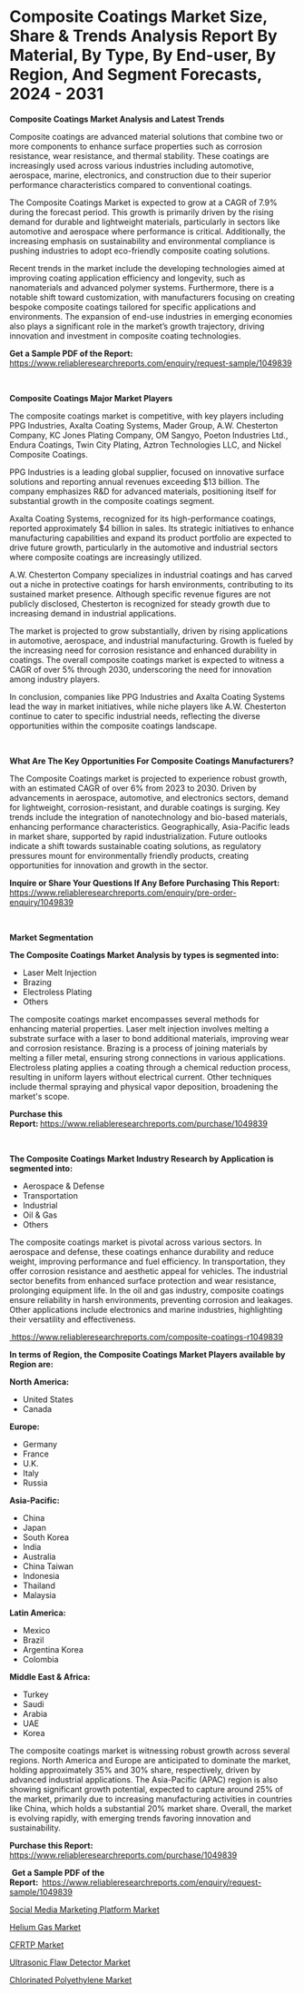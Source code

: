 <p><h1>Composite Coatings Market Size, Share & Trends Analysis Report By Material, By Type, By End-user, By Region, And Segment Forecasts, 2024 - 2031</h1></p><p><strong>Composite Coatings Market Analysis and Latest Trends</strong></p>
<p><p>Composite coatings are advanced material solutions that combine two or more components to enhance surface properties such as corrosion resistance, wear resistance, and thermal stability. These coatings are increasingly used across various industries including automotive, aerospace, marine, electronics, and construction due to their superior performance characteristics compared to conventional coatings.</p><p>The Composite Coatings Market is expected to grow at a CAGR of 7.9% during the forecast period. This growth is primarily driven by the rising demand for durable and lightweight materials, particularly in sectors like automotive and aerospace where performance is critical. Additionally, the increasing emphasis on sustainability and environmental compliance is pushing industries to adopt eco-friendly composite coating solutions.</p><p>Recent trends in the market include the developing technologies aimed at improving coating application efficiency and longevity, such as nanomaterials and advanced polymer systems. Furthermore, there is a notable shift toward customization, with manufacturers focusing on creating bespoke composite coatings tailored for specific applications and environments. The expansion of end-use industries in emerging economies also plays a significant role in the market’s growth trajectory, driving innovation and investment in composite coating technologies.</p></p>
<p><strong>Get a Sample PDF of the Report:&nbsp;</strong> <a href="https://www.reliableresearchreports.com/enquiry/request-sample/1049839?utm_campaign=5&utm_medium=2&utm_source=Github&utm_content=ia&utm_term=14112024&utm_id=composite-coatings">https://www.reliableresearchreports.com/enquiry/request-sample/1049839</a></p>
<p>&nbsp;</p>
<p><strong>Composite Coatings Major Market Players</strong></p>
<p><p>The composite coatings market is competitive, with key players including PPG Industries, Axalta Coating Systems, Mader Group, A.W. Chesterton Company, KC Jones Plating Company, OM Sangyo, Poeton Industries Ltd., Endura Coatings, Twin City Plating, Aztron Technologies LLC, and Nickel Composite Coatings. </p><p>PPG Industries is a leading global supplier, focused on innovative surface solutions and reporting annual revenues exceeding $13 billion. The company emphasizes R&D for advanced materials, positioning itself for substantial growth in the composite coatings segment. </p><p>Axalta Coating Systems, recognized for its high-performance coatings, reported approximately $4 billion in sales. Its strategic initiatives to enhance manufacturing capabilities and expand its product portfolio are expected to drive future growth, particularly in the automotive and industrial sectors where composite coatings are increasingly utilized.</p><p>A.W. Chesterton Company specializes in industrial coatings and has carved out a niche in protective coatings for harsh environments, contributing to its sustained market presence. Although specific revenue figures are not publicly disclosed, Chesterton is recognized for steady growth due to increasing demand in industrial applications.</p><p>The market is projected to grow substantially, driven by rising applications in automotive, aerospace, and industrial manufacturing. Growth is fueled by the increasing need for corrosion resistance and enhanced durability in coatings. The overall composite coatings market is expected to witness a CAGR of over 5% through 2030, underscoring the need for innovation among industry players. </p><p>In conclusion, companies like PPG Industries and Axalta Coating Systems lead the way in market initiatives, while niche players like A.W. Chesterton continue to cater to specific industrial needs, reflecting the diverse opportunities within the composite coatings landscape.</p></p>
<p>&nbsp;</p>
<p><strong>What Are The Key Opportunities For Composite Coatings Manufacturers?</strong></p>
<p><p>The Composite Coatings market is projected to experience robust growth, with an estimated CAGR of over 6% from 2023 to 2030. Driven by advancements in aerospace, automotive, and electronics sectors, demand for lightweight, corrosion-resistant, and durable coatings is surging. Key trends include the integration of nanotechnology and bio-based materials, enhancing performance characteristics. Geographically, Asia-Pacific leads in market share, supported by rapid industrialization. Future outlooks indicate a shift towards sustainable coating solutions, as regulatory pressures mount for environmentally friendly products, creating opportunities for innovation and growth in the sector.</p></p>
<p><strong>Inquire or Share Your Questions If Any Before Purchasing This Report:</strong> <a href="https://www.reliableresearchreports.com/enquiry/pre-order-enquiry/1049839?utm_campaign=5&utm_medium=2&utm_source=Github&utm_content=ia&utm_term=14112024&utm_id=composite-coatings">https://www.reliableresearchreports.com/enquiry/pre-order-enquiry/1049839</a></p>
<p>&nbsp;</p>
<p><strong>Market Segmentation</strong></p>
<p><strong>The Composite Coatings Market Analysis by types is segmented into:</strong></p>
<p><ul><li>Laser Melt Injection</li><li>Brazing</li><li>Electroless Plating</li><li>Others</li></ul></p>
<p><p>The composite coatings market encompasses several methods for enhancing material properties. Laser melt injection involves melting a substrate surface with a laser to bond additional materials, improving wear and corrosion resistance. Brazing is a process of joining materials by melting a filler metal, ensuring strong connections in various applications. Electroless plating applies a coating through a chemical reduction process, resulting in uniform layers without electrical current. Other techniques include thermal spraying and physical vapor deposition, broadening the market's scope.</p></p>
<p><strong>Purchase this Report:&nbsp;</strong><a href="https://www.reliableresearchreports.com/purchase/1049839?utm_campaign=5&utm_medium=2&utm_source=Github&utm_content=ia&utm_term=14112024&utm_id=composite-coatings">https://www.reliableresearchreports.com/purchase/1049839</a></p>
<p>&nbsp;</p>
<p><strong>The Composite Coatings Market Industry Research by Application is segmented into:</strong></p>
<p><ul><li>Aerospace & Defense</li><li>Transportation</li><li>Industrial</li><li>Oil & Gas</li><li>Others</li></ul></p>
<p><p>The composite coatings market is pivotal across various sectors. In aerospace and defense, these coatings enhance durability and reduce weight, improving performance and fuel efficiency. In transportation, they offer corrosion resistance and aesthetic appeal for vehicles. The industrial sector benefits from enhanced surface protection and wear resistance, prolonging equipment life. In the oil and gas industry, composite coatings ensure reliability in harsh environments, preventing corrosion and leakages. Other applications include electronics and marine industries, highlighting their versatility and effectiveness.</p></p>
<p><a href="https://www.reliableresearchreports.com/composite-coatings-r1049839?utm_campaign=5&utm_medium=2&utm_source=Github&utm_content=ia&utm_term=14112024&utm_id=composite-coatings">&nbsp;https://www.reliableresearchreports.com/composite-coatings-r1049839</a></p>
<p><strong>In terms of Region, the Composite Coatings Market Players available by Region are:</strong></p>
<p>
    <p> <strong> North America: </strong>
        <ul>
            <li>United States</li>
            <li>Canada</li>
        </ul>
        </p> 
    <p> <strong> Europe: </strong>
        <ul>
            <li>Germany</li>
            <li>France</li>
            <li>U.K.</li>
            <li>Italy</li>
            <li>Russia</li>
        </ul>
        </p> 
    <p> <strong> Asia-Pacific: </strong>
        <ul>
            <li>China</li>
            <li>Japan</li>
            <li>South Korea</li>
            <li>India</li>
            <li>Australia</li>
            <li>China Taiwan</li>
            <li>Indonesia</li>
            <li>Thailand</li>
            <li>Malaysia</li>
        </ul>
        </p> 
    <p> <strong> Latin America: </strong>
        <ul>
            <li>Mexico</li>
            <li>Brazil</li>
            <li>Argentina Korea</li>
            <li>Colombia</li>
        </ul>
        </p> 
    <p> <strong> Middle East & Africa: </strong>
        <ul>
            <li>Turkey</li>
            <li>Saudi</li>
            <li>Arabia</li>
            <li>UAE</li>
            <li>Korea</li>
        </ul>
    </p>
    </p>
<p><p>The composite coatings market is witnessing robust growth across several regions. North America and Europe are anticipated to dominate the market, holding approximately 35% and 30% share, respectively, driven by advanced industrial applications. The Asia-Pacific (APAC) region is also showing significant growth potential, expected to capture around 25% of the market, primarily due to increasing manufacturing activities in countries like China, which holds a substantial 20% market share. Overall, the market is evolving rapidly, with emerging trends favoring innovation and sustainability.</p></p>
<p><strong>Purchase this Report: </strong><a href="https://www.reliableresearchreports.com/purchase/1049839?utm_campaign=5&utm_medium=2&utm_source=Github&utm_content=ia&utm_term=14112024&utm_id=composite-coatings">https://www.reliableresearchreports.com/purchase/1049839</a></p>
<p>&nbsp;<strong>Get a Sample PDF of the Report:&nbsp;&nbsp;</strong><a href="https://www.reliableresearchreports.com/enquiry/request-sample/1049839?utm_campaign=5&utm_medium=2&utm_source=Github&utm_content=ia&utm_term=14112024&utm_id=composite-coatings">https://www.reliableresearchreports.com/enquiry/request-sample/1049839</a></p>
<p><strong></strong></p>
<p><p><a href="https://issuu.com/reportprime-2/docs/social-media-marketing-platform-mar_e3a64c7f0f81be?utm_campaign=5&utm_medium=2&utm_source=Github&utm_content=ia&utm_term=14112024&utm_id=composite-coatings">Social Media Marketing Platform Market</a></p><p><a href="https://www.linkedin.com/pulse/strategic-insights-global-helium-gas-market-trends-2024-iql2c?utm_campaign=5&utm_medium=2&utm_source=Github&utm_content=ia&utm_term=14112024&utm_id=composite-coatings">Helium Gas Market</a></p><p><a href="https://github.com/lylyparadise/Market-Research-Report-List-5/blob/main/cfrtp-market.md?utm_campaign=5&utm_medium=2&utm_source=Github&utm_content=ia&utm_term=14112024&utm_id=composite-coatings">CFRTP Market</a></p><p><a href="https://www.linkedin.com/pulse/navigating-global-ultrasonic-flaw-detector-market-from-hvw3c?utm_campaign=5&utm_medium=2&utm_source=Github&utm_content=ia&utm_term=14112024&utm_id=composite-coatings">Ultrasonic Flaw Detector Market</a></p><p><a href="https://github.com/FlorianWolf90/Market-Research-Report-List-1/blob/main/chlorinated-polyethylene-market.md?utm_campaign=5&utm_medium=2&utm_source=Github&utm_content=ia&utm_term=14112024&utm_id=composite-coatings">Chlorinated Polyethylene Market</a></p></p>